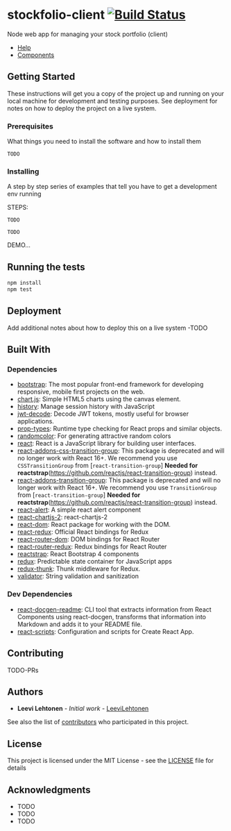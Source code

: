 # stockfolio-client [![Build Status](https://travis-ci.org/leevilehtonen/stockfolio-client.png?branch=master)](https://travis-ci.org/leevilehtonen/stockfolio-client)

Node web app for managing your stock portfolio (client)

- [Help](docs/HELP.md) 
- [Components](docs/COMPONENTS.md)


## Getting Started

These instructions will get you a copy of the project up and running on your local machine for development and testing purposes. See deployment for notes on how to deploy the project on a live system.

### Prerequisites

What things you need to install the software and how to install them

```
TODO
```

### Installing

A step by step series of examples that tell you have to get a development env running

STEPS:
```
TODO
```

```
TODO
```

DEMO...

## Running the tests

```sh
npm install
npm test
```

## Deployment

Add additional notes about how to deploy this on a live system -TODO

## Built With

### Dependencies

- [bootstrap](https://github.com/twbs/bootstrap): The most popular front-end framework for developing responsive, mobile first projects on the web.
- [chart.js](https://github.com/chartjs/Chart.js): Simple HTML5 charts using the canvas element.
- [history](https://github.com/ReactTraining/history): Manage session history with JavaScript
- [jwt-decode](https://github.com/auth0/jwt-decode): Decode JWT tokens, mostly useful for browser applications.
- [prop-types](https://github.com/reactjs/prop-types): Runtime type checking for React props and similar objects.
- [randomcolor](https://github.com/davidmerfield/randomColor): For generating attractive random colors
- [react](https://github.com/facebook/react): React is a JavaScript library for building user interfaces.
- [react-addons-css-transition-group](https://github.com/facebook/react): This package is deprecated and will no longer work with React 16+. We recommend you use `CSSTransitionGroup` from [`react-transition-group`] **Needed for reactstrap**(https://github.com/reactjs/react-transition-group) instead.
- [react-addons-transition-group](https://github.com/facebook/react): This package is deprecated and will no longer work with React 16+. We recommend you use `TransitionGroup` from [`react-transition-group`] **Needed for reactstrap**(https://github.com/reactjs/react-transition-group) instead.
- [react-alert](https://github.com/schiehll/react-alert): A simple react alert component
- [react-chartjs-2](https://github.com/gor181/react-chartjs-2): react-chartjs-2
- [react-dom](https://github.com/facebook/react): React package for working with the DOM.
- [react-redux](https://github.com/reactjs/react-redux): Official React bindings for Redux
- [react-router-dom](https://github.com/ReactTraining/react-router): DOM bindings for React Router
- [react-router-redux](https://github.com/ReactTraining/react-router): Redux bindings for React Router
- [reactstrap](https://github.com/reactstrap/reactstrap): React Bootstrap 4 components
- [redux](https://github.com/reactjs/redux): Predictable state container for JavaScript apps
- [redux-thunk](https://github.com/gaearon/redux-thunk): Thunk middleware for Redux.
- [validator](https://github.com/chriso/validator.js): String validation and sanitization

### Dev Dependencies

- [react-docgen-readme](https://github.com/vieron/react-docgen-readme): CLI tool that extracts information from React Components using react-docgen, transforms that information into Markdown and adds it to your README file.
- [react-scripts](https://github.com/facebookincubator/create-react-app): Configuration and scripts for Create React App.


## Contributing

TODO-PRs

## Authors

* **Leevi Lehtonen** - *Initial work* - [LeeviLehtonen](https://github.com/leevilehtonen)

See also the list of [contributors](https://github.com/leevilehtonen/stockfolio-client/graphs/contributors) who participated in this project.

## License

This project is licensed under the MIT License - see the [LICENSE](LICENSE) file for details

## Acknowledgments

* TODO
* TODO
* TODO



